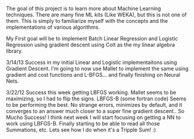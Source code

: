 The goal of this project is to learn more about Machine Learning techniques.
There are many fine ML kits (Like WEKA), but this is not one of them.
This is simply to familiarize myself with the concepts and the implementations of various algorithms.

My First goal will be to implement Batch Linear Regression and Logistic Regression using gradient descent using Colt as
the my linear algebra library.

3/14/13  Success in my initial Linear and Logistic implementaitons using Gradient Descent.
I'm going to now use Mallet to implement the same using gradient and cost functions and L-BFGS...
and finally finishing on Neural Nets.

3/22/12  Success this week getting LBFGS working. Mallet seems to be maximizing, so I had to flip the signs. LBFGS-B (some fortran code)
Seems to be performing the best. No strange errors, minimizes by default, and it converges to an answer much closer to
 a super fine gradient descent.. So Mucho Success! I think next week I will start focusing on getting a NN to work
 using LBFGS-B.  Finally starting to be able to read all those Summations, etc. Lets see how I do when it's a Tripple Sum! :)
 
